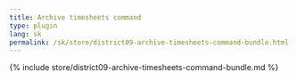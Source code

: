 ```yaml
---
title: Archive timesheets command
type: plugin
lang: sk
permalink: /sk/store/district09-archive-timesheets-command-bundle.html
---
```


{% include store/district09-archive-timesheets-command-bundle.md %}
